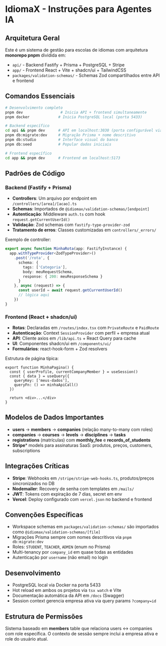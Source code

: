 # IdiomaX - Instruções para Agentes IA

## Arquitetura Geral
Este é um sistema de gestão para escolas de idiomas com arquitetura **monorepo pnpm** dividida em:
- `api/` - Backend Fastify + Prisma + PostgreSQL + Stripe
- `app/` - Frontend React + Vite + shadcn/ui + TailwindCSS  
- `packages/validation-schemas/` - Schemas Zod compartilhados entre API e frontend

## Comandos Essenciais
```bash
# Desenvolvimento completo
pnpm dev                 # Inicia API + frontend simultaneamente
pnpm docker             # Inicia PostgreSQL local (porta 5433)

# Backend específico  
cd api && pnpm dev      # API em localhost:3030 (porta configurável via ENV)
pnpm db:migrate:dev     # Migração Prisma + nome descritivo
pnpm db:studio          # Interface visual do banco
pnpm db:seed            # Popular dados iniciais

# Frontend específico
cd app && pnpm dev      # Frontend em localhost:5173
```

## Padrões de Código

### Backend (Fastify + Prisma)
- **Controllers**: Um arquivo por endpoint em `/controllers/[area]/[acao].ts`
- **Schemas**: Importados de `@idiomax/validation-schemas/[endpoint]` 
- **Autenticação**: Middleware `auth.ts` com hook `request.getCurrentUserId()`
- **Validação**: Zod schemas com `fastify-type-provider-zod`
- **Tratamento de erros**: Classes customizadas em `controllers/_errors/`

Exemplo de controller:
```typescript
export async function MinhaRota(app: FastifyInstance) {
  app.withTypeProvider<ZodTypeProvider>()
    .post('/rota', {
      schema: {
        tags: ['Categoria'],
        body: meuRequestSchema,
        response: { 200: meuResponseSchema }
      }
    }, async (request) => {
      const userId = await request.getCurrentUserId()
      // lógica aqui
    })
}
```

### Frontend (React + shadcn/ui)
- **Rotas**: Declaradas em `/routes/index.tsx` com `PrivateRoute` e `PaidRoute`
- **Autenticação**: Context `SessionProvider` com perfil + empresa atual
- **API**: Cliente axios em `/lib/api.ts` + React Query para cache
- **UI**: Componentes shadcn/ui em `/components/ui/`
- **Formulários**: react-hook-form + Zod resolvers

Estrutura de página típica:
```tsx
export function MinhaPagina() {
  const { userProfile, currentCompanyMember } = useSession()
  const { data } = useQuery({
    queryKey: ['meus-dados'],
    queryFn: () => minhaApiCall()
  })
  
  return <div>...</div>
}
```

## Modelos de Dados Importantes
- **users** → **members** → **companies** (relação many-to-many com roles)
- **companies** → **courses** → **levels** → **disciplines** → **tasks**
- **registrations** (matrículas) com **monthly_fee** e **records_of_students**  
- **Stripe*** models para assinaturas SaaS: produtos, preços, customers, subscriptions

## Integrações Críticas
- **Stripe**: Webhooks em `/stripe/stripe-web-hooks.ts`, produtos/preços sincronizados no DB
- **Nodemailer**: Recovery de senha com templates em `/mails/`
- **JWT**: Tokens com expiração de 7 dias, secret em env
- **Vercel**: Deploy configurado com `vercel.json` no backend e frontend

## Convenções Específicas
- Workspace schemas em `packages/validation-schemas/` são importados como `@idiomax/validation-schemas/[file]`
- Migrações Prisma sempre com nomes descritivos via `pnpm db:migrate:dev`
- Roles: `STUDENT`, `TEACHER`, `ADMIN` (enum no Prisma)
- Multi-tenancy por `company_id` em quase todas as entidades
- Autenticação por `username` (não email) no login

## Desenvolvimento
- PostgreSQL local via Docker na porta 5433
- Hot reload em ambos os projetos via `tsx watch` e Vite
- Documentação automática da API em `/docs` (Swagger)
- Session context gerencia empresa ativa via query params `?company=id`

## Estrutura de Permissões
Sistema baseado em **members** table que relaciona users ↔ companies com role específica. O contexto de sessão sempre inclui a empresa ativa e role do usuário atual.